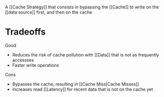 A [[Cache Strategy]] that consists in bypassing the [[Cache]] to write on the [[data source]] first, and then on the cache

# Tradeoffs

Good

- Reduces the risk of cache pollution with [[Data]] that is not as frequently accessses
- Faster write operations

Cons

- Bypasses the cache, resulting in [[Cache Miss|Cache Misses]]
- Increases read [[Latency]] for recent data that is not on the cache yet
